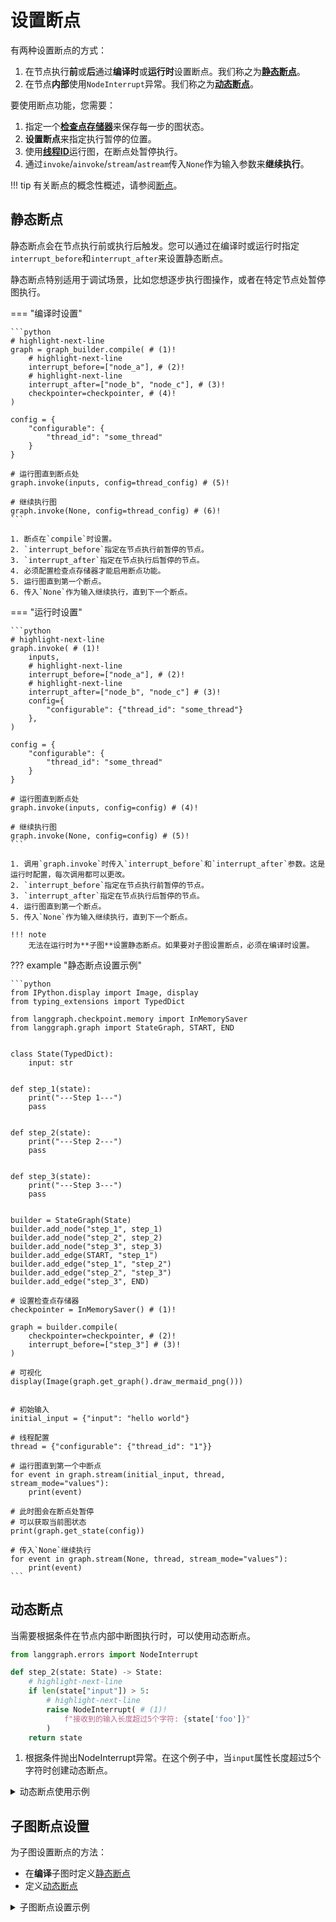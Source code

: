 # 设置断点

有两种设置断点的方式：

1. 在节点执行**前**或**后**通过**编译时**或**运行时**设置断点。我们称之为[**静态断点**](#static-breakpoints)。
2. 在节点**内部**使用`NodeInterrupt`异常。我们称之为[**动态断点**](#dynamic-breakpoints)。

要使用断点功能，您需要：

1. 指定一个[**检查点存储器**](../../concepts/persistence.md#checkpoints)来保存每一步的图状态。
2. **设置断点**来指定执行暂停的位置。
3. 使用[**线程ID**](../../concepts/persistence.md#threads)运行图，在断点处暂停执行。
4. 通过`invoke`/`ainvoke`/`stream`/`astream`传入`None`作为输入参数来**继续执行**。

!!! tip
    有关断点的概念性概述，请参阅[断点](../../concepts/breakpoints.md)。

## 静态断点

静态断点会在节点执行前或执行后触发。您可以通过在编译时或运行时指定`interrupt_before`和`interrupt_after`来设置静态断点。

静态断点特别适用于调试场景，比如您想逐步执行图操作，或者在特定节点处暂停图执行。

=== "编译时设置"

    ```python
    # highlight-next-line
    graph = graph_builder.compile( # (1)!
        # highlight-next-line
        interrupt_before=["node_a"], # (2)!
        # highlight-next-line
        interrupt_after=["node_b", "node_c"], # (3)!
        checkpointer=checkpointer, # (4)!
    )

    config = {
        "configurable": {
            "thread_id": "some_thread"
        }
    }

    # 运行图直到断点处
    graph.invoke(inputs, config=thread_config) # (5)!

    # 继续执行图
    graph.invoke(None, config=thread_config) # (6)!
    ```

    1. 断点在`compile`时设置。
    2. `interrupt_before`指定在节点执行前暂停的节点。
    3. `interrupt_after`指定在节点执行后暂停的节点。
    4. 必须配置检查点存储器才能启用断点功能。
    5. 运行图直到第一个断点。
    6. 传入`None`作为输入继续执行，直到下一个断点。

=== "运行时设置"

    ```python
    # highlight-next-line
    graph.invoke( # (1)!
        inputs, 
        # highlight-next-line
        interrupt_before=["node_a"], # (2)!
        # highlight-next-line
        interrupt_after=["node_b", "node_c"] # (3)!
        config={
            "configurable": {"thread_id": "some_thread"}
        }, 
    )

    config = {
        "configurable": {
            "thread_id": "some_thread"
        }
    }

    # 运行图直到断点处
    graph.invoke(inputs, config=config) # (4)!

    # 继续执行图
    graph.invoke(None, config=config) # (5)!
    ```

    1. 调用`graph.invoke`时传入`interrupt_before`和`interrupt_after`参数。这是运行时配置，每次调用都可以更改。
    2. `interrupt_before`指定在节点执行前暂停的节点。
    3. `interrupt_after`指定在节点执行后暂停的节点。
    4. 运行图直到第一个断点。
    5. 传入`None`作为输入继续执行，直到下一个断点。

    !!! note
        无法在运行时为**子图**设置静态断点。如果要对子图设置断点，必须在编译时设置。

??? example "静态断点设置示例"

    ```python
    from IPython.display import Image, display
    from typing_extensions import TypedDict
    
    from langgraph.checkpoint.memory import InMemorySaver 
    from langgraph.graph import StateGraph, START, END
    
    
    class State(TypedDict):
        input: str
    
    
    def step_1(state):
        print("---Step 1---")
        pass
    
    
    def step_2(state):
        print("---Step 2---")
        pass
    
    
    def step_3(state):
        print("---Step 3---")
        pass
    
    
    builder = StateGraph(State)
    builder.add_node("step_1", step_1)
    builder.add_node("step_2", step_2)
    builder.add_node("step_3", step_3)
    builder.add_edge(START, "step_1")
    builder.add_edge("step_1", "step_2")
    builder.add_edge("step_2", "step_3")
    builder.add_edge("step_3", END)
    
    # 设置检查点存储器
    checkpointer = InMemorySaver() # (1)!
    
    graph = builder.compile(
        checkpointer=checkpointer, # (2)!
        interrupt_before=["step_3"] # (3)!
    )
    
    # 可视化
    display(Image(graph.get_graph().draw_mermaid_png()))
    
    
    # 初始输入
    initial_input = {"input": "hello world"}
    
    # 线程配置
    thread = {"configurable": {"thread_id": "1"}}
    
    # 运行图直到第一个中断点
    for event in graph.stream(initial_input, thread, stream_mode="values"):
        print(event)
        
    # 此时图会在断点处暂停
    # 可以获取当前图状态
    print(graph.get_state(config))
    
    # 传入`None`继续执行
    for event in graph.stream(None, thread, stream_mode="values"):
        print(event)
    ```

## 动态断点

当需要根据条件在节点内部中断图执行时，可以使用动态断点。

```python
from langgraph.errors import NodeInterrupt

def step_2(state: State) -> State:
    # highlight-next-line
    if len(state["input"]) > 5:
        # highlight-next-line
        raise NodeInterrupt( # (1)!
            f"接收到的输入长度超过5个字符: {state['foo']}"
        )
    return state
```

1. 根据条件抛出NodeInterrupt异常。在这个例子中，当`input`属性长度超过5个字符时创建动态断点。

<details class="example"><summary>动态断点使用示例</summary>

```python
from typing_extensions import TypedDict
from IPython.display import Image, display

from langgraph.graph import StateGraph, START, END
from langgraph.checkpoint.memory import MemorySaver
from langgraph.errors import NodeInterrupt


class State(TypedDict):
    input: str


def step_1(state: State) -> State:
    print("---Step 1---")
    return state


def step_2(state: State) -> State:
    # 当输入长度超过5个字符时抛出NodeInterrupt
    if len(state["input"]) > 5:
        raise NodeInterrupt(
            f"接收到的输入长度超过5个字符: {state['input']}"
        )
    print("---Step 2---")
    return state


def step_3(state: State) -> State:
    print("---Step 3---")
    return state


builder = StateGraph(State)
builder.add_node("step_1", step_1)
builder.add_node("step_2", step_2)
builder.add_node("step_3", step_3)
builder.add_edge(START, "step_1")
builder.add_edge("step_1", "step_2")
builder.add_edge("step_2", "step_3")
builder.add_edge("step_3", END)

# 设置存储器
memory = MemorySaver()

# 编译图
graph = builder.compile(checkpointer=memory)

# 可视化
display(Image(graph.get_graph().draw_mermaid_png()))
```

首先运行输入长度≤5字符的情况。这会忽略我们定义的断点条件，正常执行完图操作。

```python
initial_input = {"input": "hello"}
thread_config = {"configurable": {"thread_id": "1"}}

for event in graph.stream(initial_input, thread_config, stream_mode="values"):
    print(event)
```

检查图状态，可以看到没有待执行任务，图已执行完毕。

```python
state = graph.get_state(thread_config)
print(state.next)
print(state.tasks)
```

然后运行输入长度>5字符的情况。这会在`step_2`节点触发动态断点。

```python
initial_input = {"input": "hello world"}
thread_config = {"configurable": {"thread_id": "2"}}

# 运行图直到中断点
for event in graph.stream(initial_input, thread_config, stream_mode="values"):
    print(event)
```

可以看到图在`step_2`处停止。检查状态可以看到待执行节点(`step_2`)、中断节点(`step_2`)和中断详情。

```python
state = graph.get_state(thread_config)
print(state.next)
print(state.tasks)
```

如果尝试从断点继续执行，由于输入和图状态未改变，会再次中断。

```python
# 注意：与常规断点一样，传入None继续执行
for event in graph.stream(None, thread_config, stream_mode="values"):
    print(event)
```

```python
state = graph.get_state(thread_config)
print(state.next)
print(state.tasks)
```

</details>

## 子图断点设置

为子图设置断点的方法：

* 在**编译**子图时定义[静态断点](#static-breakpoints)
* 定义[动态断点](#dynamic-breakpoints)

<details class="example"><summary>子图断点设置示例</summary>

```python
from typing_extensions import TypedDict

from langgraph.graph import START, StateGraph
from langgraph.checkpoint.memory import InMemorySaver
from langgraph.types import interrupt


class State(TypedDict):
    foo: str


def subgraph_node_1(state: State):
    return {"foo": state["foo"]}


subgraph_builder = StateGraph(State)
subgraph_builder.add_node(subgraph_node_1)
subgraph_builder.add_edge(START, "subgraph_node_1")

subgraph = subgraph_builder.compile(interrupt_before=["subgraph_node_1"])

builder = StateGraph(State)
builder.add_node("node_1", subgraph)  # 直接将子图作为一个节点
builder.add_edge(START, "node_1")

checkpointer = InMemorySaver()
graph = builder.compile(checkpointer=checkpointer)

config = {"configurable": {"thread_id": "1"}}

graph.invoke({"foo": ""}, config)

# 获取包含子图状态的完整状态
print(graph.get_state(config, subgraphs=True).tasks[0].state)

# 继续执行子图
graph.invoke(None, config)
```

</details>